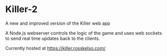 # Killer-2
A new and improved version of the Killer web app

A Node.js webserver controls the logic of the game and uses web sockets to send real time updates back to the clients.

Currently hosted at https://killer.rosskelso.com/
